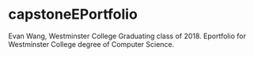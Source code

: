 # capstoneEPortfolio
Evan Wang, Westminster College Graduating class of 2018.
Eportfolio for Westminster College degree of Computer Science.
